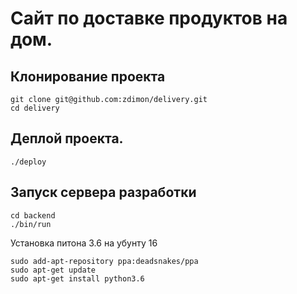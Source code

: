 # Сайт по доставке продуктов на дом.

## Клонирование проекта

    git clone git@github.com:zdimon/delivery.git
    cd delivery

## Деплой проекта.

    ./deploy

## Запуск сервера разработки

    cd backend
    ./bin/run

Установка питона 3.6 на убунту 16

    sudo add-apt-repository ppa:deadsnakes/ppa
    sudo apt-get update
    sudo apt-get install python3.6
